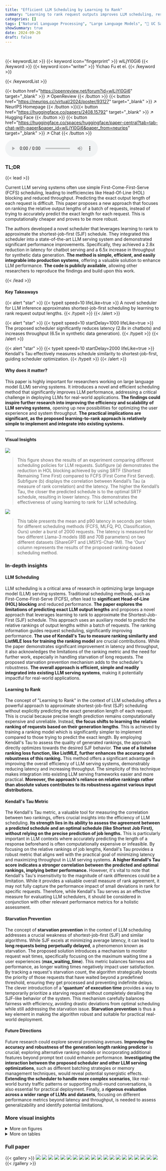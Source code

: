 ```yaml
---
title: "Efficient LLM Scheduling by Learning to Rank"
summary: "Learning to rank request outputs improves LLM scheduling, resulting in 2.8x lower chatbot latency and 6.5x higher synthetic data generation throughput."
categories: []
tags: ["Natural Language Processing", "Large Language Models", "🏢 UC San Diego",]
showSummary: true
date: 2024-09-26
draft: false
---
```


<br>

{{< keywordList >}}
{{< keyword icon="fingerprint" >}} wlLjYl0Gi6 {{< /keyword >}}
{{< keyword icon="writer" >}} Yichao Fu et el. {{< /keyword >}}
 
{{< /keywordList >}}

{{< button href="https://openreview.net/forum?id=wlLjYl0Gi6" target="_blank" >}}
↗ OpenReview
{{< /button >}}
{{< button href="https://neurips.cc/virtual/2024/poster/93127" target="_blank" >}}
↗ NeurIPS Homepage
{{< /button >}}{{< button href="https://huggingface.co/papers/2408.15792" target="_blank" >}}
↗ Hugging Face
{{< /button >}}
{{< button href="https://huggingface.co/spaces/huggingface/paper-central?tab=tab-chat-with-paper&paper_id=wlLjYl0Gi6&paper_from=neurips" target="_blank" >}}
↗ Chat
{{< /button >}}



<audio controls>
    <source src="https://ai-paper-reviewer.com/wlLjYl0Gi6/podcast.wav" type="audio/wav">
    Your browser does not support the audio element.
</audio>


### TL;DR


{{< lead >}}

Current LLM serving systems often use simple First-Come-First-Serve (FCFS) scheduling, leading to inefficiencies like Head-Of-Line (HOL) blocking and reduced throughput.  Predicting the exact output length of each request is difficult. This paper proposes a new approach that focuses on ranking the relative output lengths of a batch of requests, instead of trying to accurately predict the exact length for each request. This is computationally cheaper and proves to be more robust. 

The authors developed a novel scheduler that leverages learning to rank to approximate the shortest-job-first (SJF) schedule. They integrated this scheduler into a state-of-the-art LLM serving system and demonstrated significant performance improvements. Specifically, they achieved a 2.8x reduction in latency for chatbot serving and a 6.5x increase in throughput for synthetic data generation. **The method is simple, efficient, and easily integrable into production systems**, offering a valuable solution to enhance LLM performance.  **The code is publicly available**, allowing other researchers to reproduce the findings and build upon this work.

{{< /lead >}}


#### Key Takeaways

{{< alert "star" >}}
{{< typeit speed=10 lifeLike=true >}} A novel scheduler for LLM inference approximates shortest-job-first scheduling by learning to rank request output lengths. {{< /typeit >}}
{{< /alert >}}

{{< alert "star" >}}
{{< typeit speed=10 startDelay=1000 lifeLike=true >}} The proposed scheduler significantly reduces latency (2.8x in chatbots) and increases throughput (6.5x in synthetic data generation). {{< /typeit >}}
{{< /alert >}}

{{< alert "star" >}}
{{< typeit speed=10 startDelay=2000 lifeLike=true >}} Kendall's Tau effectively measures schedule similarity to shortest-job-first, guiding scheduler optimization. {{< /typeit >}}
{{< /alert >}}

#### Why does it matter?
This paper is highly important for researchers working on large language model (LLM) serving systems.  It introduces a novel and efficient scheduling method that significantly improves LLM performance, addressing a critical challenge in deploying LLMs for real-world applications. **The findings could inspire further research into improving the efficiency and scalability of LLM serving systems**, opening up new possibilities for optimizing the user experience and system throughput.  **The practical implications are significant, as the proposed learning-to-rank approach is relatively simple to implement and integrate into existing systems.**

------
#### Visual Insights



![](https://ai-paper-reviewer.com/wlLjYl0Gi6/figures_2_1.jpg)

> This figure shows the results of an experiment comparing different scheduling policies for LLM requests.  Subfigure (a) demonstrates the reduction in HOL blocking achieved by using SRTF (Shortest Remaining Time First) compared to FCFS (First Come First Served). Subfigure (b) displays the correlation between Kendall’s Tau (a measure of rank correlation) and the latency. The higher the Kendall’s Tau, the closer the predicted schedule is to the optimal SRTF schedule, resulting in lower latency. This demonstrates the effectiveness of using learning to rank for LLM scheduling.





![](https://ai-paper-reviewer.com/wlLjYl0Gi6/tables_7_1.jpg)

> This table presents the mean and p90 latency in seconds per token for different scheduling methods (FCFS, MLFQ, PO, Classification, Ours) under a burst of 2000 requests.  The latency is measured for two different Llama-3 models (8B and 70B parameters) on two different datasets (ShareGPT and LMSYS-Chat-1M).  The 'Ours' column represents the results of the proposed ranking-based scheduling method.





### In-depth insights


#### LLM Scheduling
LLM scheduling is a critical area of research in optimizing large language model (LLM) serving systems.  Traditional scheduling methods, such as First-Come-First-Serve (FCFS), often lead to **significant Head-of-Line (HOL) blocking** and reduced performance.  **The paper explores the limitations of predicting exact LLM output lengths** and proposes a novel approach that leverages learning to rank to approximate the Shortest-Job-First (SJF) schedule.  This approach uses an auxiliary model to predict the relative rankings of output lengths within a batch of requests.  The ranking information guides request scheduling, significantly improving performance.  **The use of Kendall's Tau to measure ranking similarity and ListMLE loss for training the ranking model** are crucial contributions. While the paper demonstrates significant improvement in latency and throughput, it also acknowledges the limitations of the ranking metric and the need for further work, especially in handling starvation of long requests.  The proposed starvation prevention mechanism adds to the scheduler's robustness.  **The overall approach is efficient, simple and readily integrated into existing LLM serving systems**, making it potentially impactful for real-world applications.

#### Learning to Rank
The concept of "Learning to Rank" in the context of LLM scheduling offers a powerful approach to approximate shortest-job-first (SJF) scheduling without explicitly predicting the exact generation length of each request.  This is crucial because precise length prediction remains computationally expensive and unreliable. Instead, **the focus shifts to learning the relative ranking of requests based on their generation lengths**. This is achieved by training a ranking model which is significantly simpler to implement compared to those trying to predict the exact length.  By employing Kendall's Tau to assess the quality of generated rankings, the approach directly optimizes towards the desired SJF behavior. **The use of a listwise ranking loss function, like ListMLE, further enhances the accuracy and robustness of this ranking.**  This method offers a significant advantage in improving the overall efficiency of LLM serving systems, demonstrably reducing latency and increasing throughput. The simplicity of this technique makes integration into existing LLM serving frameworks easier and more practical.  **Moreover, the approach's reliance on relative rankings rather than absolute values contributes to its robustness against various input distributions.**

#### Kendall's Tau Metric
The Kendall's Tau metric, a valuable tool for measuring the correlation between two rankings, offers crucial insights into the efficiency of LLM scheduling.  **Its strength lies in its ability to assess the agreement between a predicted schedule and an optimal schedule (like Shortest Job First), without relying on the precise prediction of job lengths.** This is particularly important in LLM contexts where accurately predicting the length of a response beforehand is often computationally expensive or infeasible. By focusing on the relative rankings of job lengths, Kendall's Tau provides a robust metric that aligns well with the practical goal of minimizing latency and maximizing throughput in LLM serving systems. **A higher Kendall's Tau score indicates a stronger correlation between the predicted and optimal rankings, implying better performance.** However, it's vital to note that Kendall's Tau's insensitivity to the magnitude of rank differences could be a limitation. While it provides a valuable overall measure of rank agreement, it may not fully capture the performance impact of small deviations in rank for specific requests. Therefore, while Kendall's Tau serves as an effective measure for evaluating LLM schedulers, it should be considered in conjunction with other relevant performance metrics for a holistic assessment.

#### Starvation Prevention
The concept of **starvation prevention** in the context of LLM scheduling addresses a crucial weakness of shortest-job-first (SJF) and similar algorithms.  While SJF excels at minimizing average latency, it can lead to **long requests being perpetually delayed**, a phenomenon known as starvation.  The proposed solution introduces a mechanism to monitor request wait times, specifically focusing on the maximum waiting time a user experiences (**max_waiting_time**). This metric balances fairness and performance, as longer waiting times negatively impact user satisfaction.  By tracking a request's starvation count, the algorithm strategically boosts the priority of those requests that have waited beyond a predefined threshold, ensuring they get processed and preventing indefinite delays.  The clever introduction of a **'quantum' of execution time** provides a way to temporarily prioritize a starving request without completely derailing the SJF-like behavior of the system. This mechanism carefully balances fairness with efficiency, avoiding drastic deviations from optimal scheduling while still addressing the starvation issue.  **Starvation prevention** is thus a key element in making the algorithm robust and suitable for practical real-world deployment.

#### Future Directions
Future research could explore several promising avenues.  **Improving the accuracy and robustness of the generation length ranking predictor** is crucial; exploring alternative ranking models or incorporating additional features beyond prompt text could enhance performance.  **Investigating the interaction between the proposed scheduler and other LLM serving optimizations**, such as different batching strategies or memory management techniques, would reveal potential synergistic effects.  **Extending the scheduler to handle more complex scenarios**, like real-world bursty traffic patterns or supporting multi-round conversations, is also essential for practical deployment.  Finally, a **rigorous evaluation across a wider range of LLMs and datasets**, focusing on different performance metrics beyond latency and throughput, is needed to assess generalizability and identify potential limitations.


### More visual insights

<details>
<summary>More on figures
</summary>


![](https://ai-paper-reviewer.com/wlLjYl0Gi6/figures_6_1.jpg)

> This figure compares the mean latency of different request scheduling methods (FCFS, MLFQ, Perception Only, Classification, and the proposed Ranking method) using Llama-3 language models (8B and 70B parameters) on two real-world datasets (ShareGPT and LMSYS-Chat-1M).  The x-axis represents the request rate (requests per second), and the y-axis shows the mean latency in seconds per token.  The results demonstrate the effectiveness of the proposed ranking method in reducing latency compared to the baselines, especially at higher request rates where head-of-line blocking becomes more significant. The 70B parameter model shows greater improvements compared to the 8B model, which is expected given the increased capacity.


![](https://ai-paper-reviewer.com/wlLjYl0Gi6/figures_8_1.jpg)

> This figure compares the average maximum waiting time experienced by users across different scheduling methods (FCFS, Ranking, and Ranking with Starvation Prevention) under varying request rates.  It visualizes the impact of each scheduling strategy on user-perceived latency, particularly highlighting the effectiveness of the proposed ranking method, especially when combined with starvation prevention, in mitigating longer wait times for individual requests.


![](https://ai-paper-reviewer.com/wlLjYl0Gi6/figures_8_2.jpg)

> This figure compares the mean latency of four different request scheduling methods (FCFS, MLFQ, Perception Only, and Ranking (the proposed method)) using two different Llama-3 language models (8B and 70B parameters) and two real-world datasets (ShareGPT and LMSYS-Chat-1M). The x-axis represents the request rate (requests per second), and the y-axis shows the mean latency (seconds per token).  The results show that the proposed ranking method significantly outperforms the other methods in terms of latency, especially at higher request rates, demonstrating its effectiveness in reducing latency in real-world LLM serving scenarios.


![](https://ai-paper-reviewer.com/wlLjYl0Gi6/figures_13_1.jpg)

> This figure shows the relationship between the finish time and output lengths of requests when using the MLFQ scheduler in the vLLM system. The x-axis represents the output lengths, and the y-axis represents the finish times. The plot shows distinct rectangular blocks, where the lengths of the blocks grow exponentially with the quantum growth rate. These blocks represent requests that were completed within queues of different priorities. When requests from higher-priority queues fail to occupy the entire sliding window, requests from lower-priority queues are then processed, resulting in the adjacent blocks. The plot also shows a linear increase in output lengths over time, representing requests that finished and left the system. Additionally, there are clear horizontal lines in the figure, which illustrate when batches of requests time out and are demoted simultaneously due to reaching multiples of the base quantum.


![](https://ai-paper-reviewer.com/wlLjYl0Gi6/figures_14_1.jpg)

> Figure 2(a) compares the Head-of-Line (HOL) blocking of FCFS and SRTF scheduling policies across 1000 requests, showing that SRTF significantly reduces blocking.  Figure 2(b) shows a strong correlation between Kendall’s Tau (a measure of rank correlation) and latency using Llama-3-8B on the ShareGPT dataset.  Higher Kendall’s Tau values, indicating better alignment with an optimal (SRTF-like) schedule, result in lower latency.


</details>




<details>
<summary>More on tables
</summary>


![](https://ai-paper-reviewer.com/wlLjYl0Gi6/tables_7_2.jpg)
> This table presents the results of experiments comparing the throughput of the proposed ranking-based scheduling method with the FCFS (First-Come, First-Served) method for synthetic data generation.  It shows the time taken to generate 1000 samples and the total number of samples generated within a 5-minute time limit for different LLM models (Llama-3-8B and Llama-3-70B) and datasets (ShareGPT and LMSYS-Chat-1M). The results demonstrate a significant improvement in throughput for the ranking-based method compared to FCFS, highlighting its effectiveness in optimizing the generation of shorter LLM responses.

![](https://ai-paper-reviewer.com/wlLjYl0Gi6/tables_8_1.jpg)
> This table compares the performance of different methods for predicting the ranking of LLM generation lengths, using various bucket sizes for classification and the proposed ranking method. It shows the accuracy, Kendall's Tau correlation, mean latency in chatbot serving (processing 2k burst requests), and time to generate 1k synthetic data samples for each method. Optimal Prediction serves as a baseline representing the best achievable performance with perfect generation length knowledge.

![](https://ai-paper-reviewer.com/wlLjYl0Gi6/tables_9_1.jpg)
> This table presents the overhead introduced by the ranking predictor model in processing 1000 requests.  It compares the overall time to process the requests to the time spent on the prefill stage (without the predictor) and the time taken by the predictor alone.  The final column shows the percentage of overhead introduced by the predictor relative to the overall processing time.

![](https://ai-paper-reviewer.com/wlLjYl0Gi6/tables_15_1.jpg)
> This table shows the mean and variance of Kendall's Tau values obtained using different batch sizes for the ranking predictor model. The results indicate that the predictor's performance is relatively insensitive to the batch size, maintaining consistent accuracy across various batch sizes.

![](https://ai-paper-reviewer.com/wlLjYl0Gi6/tables_15_2.jpg)
> This table shows the correlation between the ListMLE loss and Kendall's Tau during the training process of the ranking predictor model.  It demonstrates that as the ListMLE loss decreases (indicating improved model performance), Kendall's Tau tends to increase (indicating better correlation between predicted and actual rankings). This supports the claim that minimizing ListMLE loss leads to a better approximation of the ideal SJF/SRTF schedule.

![](https://ai-paper-reviewer.com/wlLjYl0Gi6/tables_16_1.jpg)
> This table compares the performance of the proposed ranking method against the Oracle and the FCFS baseline.  The Oracle represents the ideal scenario with perfect knowledge of generation lengths.  The table shows Kendall's Tau, a measure of ranking correlation, and the resulting latency (in seconds per token).  The results demonstrate that the proposed method achieves a high correlation with the Oracle's ranking and significantly lower latency than FCFS.

![](https://ai-paper-reviewer.com/wlLjYl0Gi6/tables_16_2.jpg)
> This table shows the Kendall's Tau correlation coefficient achieved by using two different sizes of OPT models (125 million and 350 million parameters) as ranking predictors for the ShareGPT and LMSYS-Chat-1M datasets.  The Kendall's Tau score reflects the correlation between the predicted ranking of generation lengths and the actual ranking. A higher score indicates a better prediction.

![](https://ai-paper-reviewer.com/wlLjYl0Gi6/tables_17_1.jpg)
> This table compares the latency (in seconds per token) of the proposed ranking-based scheduling method with and without dynamically correcting mispredictions.  The results show minimal improvement from re-prediction, suggesting that the initial prediction is sufficiently accurate and that the overhead of re-prediction does not outweigh the benefit.

</details>




### Full paper

{{< gallery >}}
<img src="https://ai-paper-reviewer.com/wlLjYl0Gi6/1.png" class="grid-w50 md:grid-w33 xl:grid-w25" />
<img src="https://ai-paper-reviewer.com/wlLjYl0Gi6/2.png" class="grid-w50 md:grid-w33 xl:grid-w25" />
<img src="https://ai-paper-reviewer.com/wlLjYl0Gi6/3.png" class="grid-w50 md:grid-w33 xl:grid-w25" />
<img src="https://ai-paper-reviewer.com/wlLjYl0Gi6/4.png" class="grid-w50 md:grid-w33 xl:grid-w25" />
<img src="https://ai-paper-reviewer.com/wlLjYl0Gi6/5.png" class="grid-w50 md:grid-w33 xl:grid-w25" />
<img src="https://ai-paper-reviewer.com/wlLjYl0Gi6/6.png" class="grid-w50 md:grid-w33 xl:grid-w25" />
<img src="https://ai-paper-reviewer.com/wlLjYl0Gi6/7.png" class="grid-w50 md:grid-w33 xl:grid-w25" />
<img src="https://ai-paper-reviewer.com/wlLjYl0Gi6/8.png" class="grid-w50 md:grid-w33 xl:grid-w25" />
<img src="https://ai-paper-reviewer.com/wlLjYl0Gi6/9.png" class="grid-w50 md:grid-w33 xl:grid-w25" />
<img src="https://ai-paper-reviewer.com/wlLjYl0Gi6/10.png" class="grid-w50 md:grid-w33 xl:grid-w25" />
<img src="https://ai-paper-reviewer.com/wlLjYl0Gi6/11.png" class="grid-w50 md:grid-w33 xl:grid-w25" />
<img src="https://ai-paper-reviewer.com/wlLjYl0Gi6/12.png" class="grid-w50 md:grid-w33 xl:grid-w25" />
<img src="https://ai-paper-reviewer.com/wlLjYl0Gi6/13.png" class="grid-w50 md:grid-w33 xl:grid-w25" />
<img src="https://ai-paper-reviewer.com/wlLjYl0Gi6/14.png" class="grid-w50 md:grid-w33 xl:grid-w25" />
<img src="https://ai-paper-reviewer.com/wlLjYl0Gi6/15.png" class="grid-w50 md:grid-w33 xl:grid-w25" />
<img src="https://ai-paper-reviewer.com/wlLjYl0Gi6/16.png" class="grid-w50 md:grid-w33 xl:grid-w25" />
<img src="https://ai-paper-reviewer.com/wlLjYl0Gi6/17.png" class="grid-w50 md:grid-w33 xl:grid-w25" />
<img src="https://ai-paper-reviewer.com/wlLjYl0Gi6/18.png" class="grid-w50 md:grid-w33 xl:grid-w25" />
<img src="https://ai-paper-reviewer.com/wlLjYl0Gi6/19.png" class="grid-w50 md:grid-w33 xl:grid-w25" />
<img src="https://ai-paper-reviewer.com/wlLjYl0Gi6/20.png" class="grid-w50 md:grid-w33 xl:grid-w25" />
{{< /gallery >}}